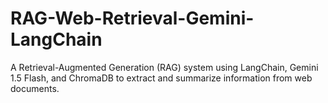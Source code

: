 # RAG-Web-Retrieval-Gemini-LangChain
A Retrieval-Augmented Generation (RAG) system using LangChain, Gemini 1.5 Flash, and ChromaDB to extract and summarize information from web documents.
